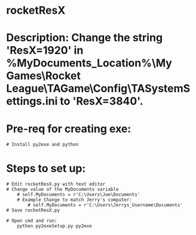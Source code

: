 # rocketResX
# Description: Change the string 'ResX=1920' in %MyDocuments_Location%\My Games\Rocket League\TAGame\Config\TASystemSettings.ini to 'ResX=3840'.

# Pre-req for creating exe:
	# Install py2exe and python

# Steps to set up:
	# Edit rocketResX.py with text editor
	# Change value of the MyDocuments variable
		# self.MyDocuments = r'C:\Users\Joe\Documents'
		# Example Change to match Jerry's computer:
			# self.MyDocuments = r'C:\Users\Jerrys_Username\Documents'
	# Save rocketResX.py

	# Open cmd and run:
		python py2exeSetup.py py2exe
